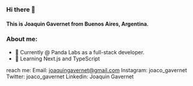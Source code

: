 ### Hi there 👋
#### This is Joaquin Gavernet from Buenos Aires, Argentina. 

### About me:
- 🔭 Currently @ Panda Labs as a full-stack developer. 
- 🌱 Learning Next.js and TypeScript
 
reach me: 
Email: joaquingavernet@gmail.com
Instagram: joaco_gavernet
Twitter: joaco_gavernet
Linkedin: Joaquin Gavernet
